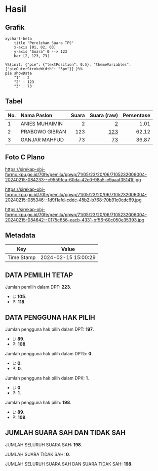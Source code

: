 # Hasil

## Grafik

```mermaid
xychart-beta
    title "Perolehan Suara TPS"
    x-axis [01, 02, 03]
    y-axis "Suara" 0 --> 123
    bar [2, 123, 73]
```

```mermaid
%%{init: {"pie": {"textPosition": 0.5}, "themeVariables": {"pieOuterStrokeWidth": "5px"}} }%%
pie showData
    "1" : 2
    "2" : 123
    "3" : 73
```

## Tabel

| No. | Nama Paslon    | Suara | Suara (raw) | Persentase |
|:--- |:-------------- | -----:| -----------:| ----------:|
| 1   | ANIES MUHAIMIN | 2     | [2][p-1]    | 1,01       |
| 2   | PRABOWO GIBRAN | 123   | [123][p-2]  | 62,12      |
| 3   | GANJAR MAHFUD  | 73    | [73][p-3]   | 36,87      |


[p-1]: https://github.com/gigit-pemilu/pemilu-2024-71-sulawesi-utara/blob/main/pilpres/hitung-suara/sub/71-sulawesi-utara/sub/05-minahasa-selatan/sub/23-suluun-tareran/sub/2006-pinapalangkow/sub/004-tps/sub/paslon-1.txt
[p-2]: https://github.com/gigit-pemilu/pemilu-2024-71-sulawesi-utara/blob/main/pilpres/hitung-suara/sub/71-sulawesi-utara/sub/05-minahasa-selatan/sub/23-suluun-tareran/sub/2006-pinapalangkow/sub/004-tps/sub/paslon-2.txt
[p-3]: https://github.com/gigit-pemilu/pemilu-2024-71-sulawesi-utara/blob/main/pilpres/hitung-suara/sub/71-sulawesi-utara/sub/05-minahasa-selatan/sub/23-suluun-tareran/sub/2006-pinapalangkow/sub/004-tps/sub/paslon-3.txt

## Foto C Plano

https://sirekap-obj-formc.kpu.go.id/70fe/pemilu/ppwp/71/05/23/20/06/7105232006004-20240215-084233--c9559fca-60da-42c0-98a5-e9aaaf35141f.jpg

https://sirekap-obj-formc.kpu.go.id/70fe/pemilu/ppwp/71/05/23/20/06/7105232006004-20240215-085346--1d9f1afd-cddc-45b2-b768-70b91c0cdc69.jpg

https://sirekap-obj-formc.kpu.go.id/70fe/pemilu/ppwp/71/05/23/20/06/7105232006004-20240215-084642--0175c656-eacb-4331-bf56-60c050e35393.jpg


## Metadata

| Key        | Value               |
| ---------- | ------------------- |
| Time Stamp | 2024-02-15 15:00:29 |


## DATA PEMILIH TETAP

Jumlah pemilih dalam DPT: **223**.
 * L: **105**.
 * P: **118**.

## DATA PENGGUNA HAK PILIH

Jumlah pengguna hak pilih dalam DPT: **197**.
 * L: **89**.
 * P: **108**.

Jumlah pengguna hak pilih dalam DPTb: **0**.
 * L: **0**.
 * P: **0**.

Jumlah pengguna hak pilih dalam DPK: **1**.
 * L: **0**.
 * P: **1**.

Jumlah pengguna hak pilih: **198**.
 * L: **89**.
 * P: **109**.

## JUMLAH SUARA SAH DAN TIDAK SAH

JUMLAH SELURUH SUARA SAH: **198**.

JUMLAH SUARA TIDAK SAH: **0**.

JUMLAH SELURUH SUARA SAH DAN SUARA TIDAK SAH: **198**.


